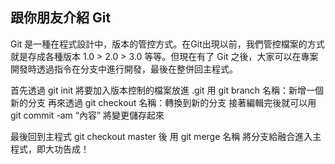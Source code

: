 ﻿## 跟你朋友介紹 Git
Git 是一種在程式設計中，版本的管控方式。在Git出現以前，我們管控檔案的方式就是存成各種版本 1.0 > 2.0 > 3.0 等等。但現在有了 Git 之後，大家可以在專案開發時透過指令在分支中進行開發，最後在整併回主程式。

首先透過
git init 將要加入版本控制的檔案放進 .git
用 git branch 名稱：新增一個新的分支
再來透過 git checkout 名稱：轉換到新的分支
接著編輯完後就可以用 git commit -am “內容” 將變更儲存起來

最後回到主程式 git checkout master 後
用 git merge 名稱 將分支給融合進入主程式，即大功告成！
